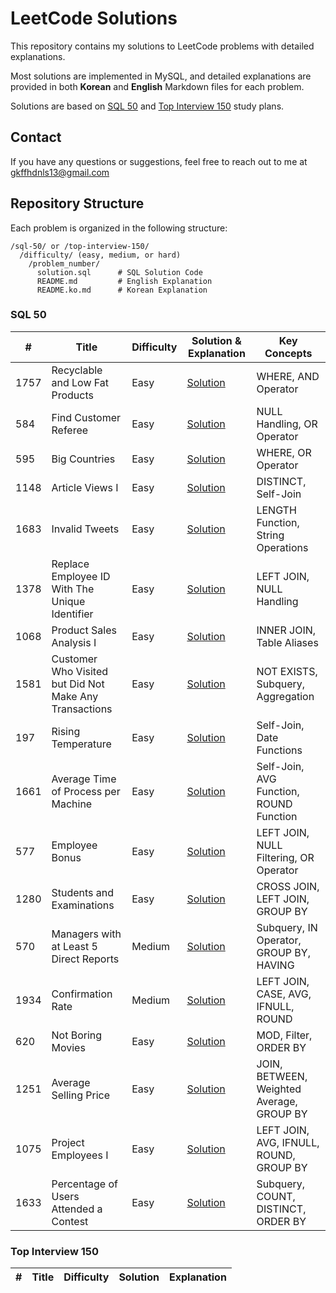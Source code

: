 # LeetCode Solutions

This repository contains my solutions to LeetCode problems with detailed explanations.

Most solutions are implemented in MySQL, and detailed explanations are provided in both **Korean** and **English** Markdown files for each problem.

Solutions are based on [SQL 50](https://leetcode.com/studyplan/top-sql-50/) and [Top Interview 150](https://leetcode.com/studyplan/top-interview-150/) study plans.

## Contact

If you have any questions or suggestions, feel free to reach out to me at gkffhdnls13@gmail.com

## Repository Structure

Each problem is organized in the following structure:

```
/sql-50/ or /top-interview-150/
  /difficulty/ (easy, medium, or hard)
    /problem_number/
      solution.sql      # SQL Solution Code
      README.md         # English Explanation
      README.ko.md      # Korean Explanation
```

### SQL 50

| #    | Title                                                  | Difficulty | Solution & Explanation            | Key Concepts                              |
| ---- | ------------------------------------------------------ | ---------- | --------------------------------- | ----------------------------------------- |
| 1757 | Recyclable and Low Fat Products                        | Easy       | [Solution](./sql-50/eazy/1757/)   | WHERE, AND Operator                       |
| 584  | Find Customer Referee                                  | Easy       | [Solution](./sql-50/easy/584/)    | NULL Handling, OR Operator                |
| 595  | Big Countries                                          | Easy       | [Solution](./sql-50/easy/595/)    | WHERE, OR Operator                        |
| 1148 | Article Views I                                        | Easy       | [Solution](./sql-50/eazy/1148/)   | DISTINCT, Self-Join                       |
| 1683 | Invalid Tweets                                         | Easy       | [Solution](./sql-50/eazy/1683/)   | LENGTH Function, String Operations        |
| 1378 | Replace Employee ID With The Unique Identifier         | Easy       | [Solution](./sql-50/eazy/1378/)   | LEFT JOIN, NULL Handling                  |
| 1068 | Product Sales Analysis I                               | Easy       | [Solution](./sql-50/eazy/1068/)   | INNER JOIN, Table Aliases                 |
| 1581 | Customer Who Visited but Did Not Make Any Transactions | Easy       | [Solution](./sql-50/easy/1581/)   | NOT EXISTS, Subquery, Aggregation         |
| 197  | Rising Temperature                                     | Easy       | [Solution](./sql-50/easy/197/)    | Self-Join, Date Functions                 |
| 1661 | Average Time of Process per Machine                    | Easy       | [Solution](./sql-50/eazy/1661/)   | Self-Join, AVG Function, ROUND Function   |
| 577  | Employee Bonus                                         | Easy       | [Solution](./sql-50/eazy/577/)    | LEFT JOIN, NULL Filtering, OR Operator    |
| 1280 | Students and Examinations                              | Easy       | [Solution](./sql-50/eazy/1280/)   | CROSS JOIN, LEFT JOIN, GROUP BY           |
| 570  | Managers with at Least 5 Direct Reports                | Medium     | [Solution](./sql-50/medium/570/)  | Subquery, IN Operator, GROUP BY, HAVING   |
| 1934 | Confirmation Rate                                      | Medium     | [Solution](./sql-50/medium/1934/) | LEFT JOIN, CASE, AVG, IFNULL, ROUND       |
| 620  | Not Boring Movies                                      | Easy       | [Solution](./sql-50/eazy/620/)    | MOD, Filter, ORDER BY                     |
| 1251 | Average Selling Price                                  | Easy       | [Solution](./sql-50/eazy/1251/)   | JOIN, BETWEEN, Weighted Average, GROUP BY |
| 1075 | Project Employees I                                    | Easy       | [Solution](./sql-50/eazy/1075/)   | LEFT JOIN, AVG, IFNULL, ROUND, GROUP BY   |
| 1633 | Percentage of Users Attended a Contest                | Easy       | [Solution](./sql-50/eazy/1633/)   | Subquery, COUNT, DISTINCT, ORDER BY |

### Top Interview 150

| #   | Title | Difficulty | Solution | Explanation |
| --- | ----- | ---------- | -------- | ----------- |
